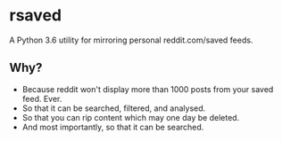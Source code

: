 rsaved
======

A Python 3.6 utility for mirroring personal reddit.com/saved feeds.

## Why?

 - Because reddit won't display more than 1000 posts from your saved feed. Ever.
 - So that it can be searched, filtered, and analysed.
 - So that you can rip content which may one day be deleted.
 - And most importantly, so that it can be searched.